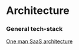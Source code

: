 # Architecture

### General tech-stack
[One man SaaS architecture](https://anthonynsimon.com/blog/one-man-saas-architecture/)